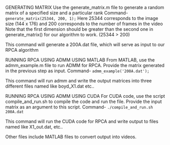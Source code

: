 GENERATING MATRIX
Use the generate_matrix.m file to generate a random matrix of a specified size and a particular rank
Command-
`generate_matrix(25344, 200, 1);`
Here 25344 corresponds to the image size (144 x 176) and 200 corresponds to the number of frames in the video
Note that the first dimension should be greater than the second one in generate_matrix() for our algorithm to work. (25344 > 200)

This command will generate a 200A.dat file, which will serve as input to our RPCA algorithm


RUNNING RPCA USING ADMM USING MATLAB
From MATLAB, use the admm_example.m file to run ADMM for RPCA. Provide the matrix generated in the previous step as input.
Command-
`admm_example('200A.dat');`

This command will run admm and write the output matrices into three different files named like boyd_X1.dat etc..

RUNNING RPCA USING ADMM USING CUDA
For CUDA code, use the script compile_and_run.sh to compile the code and run the file. Provide the input matrix as an argument to this script.
Command-
`./compile_and_run.sh 200A.dat`

This command will run the CUDA code for RPCA and write output to files named like X1_out.dat, etc..


Other files include MATLAB files to convert output into videos.
